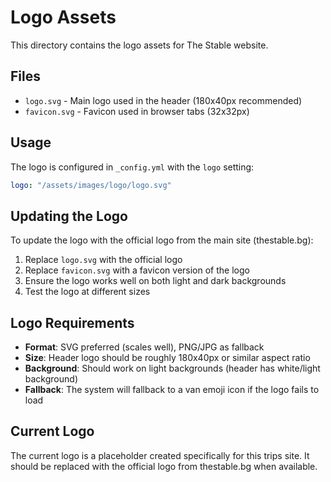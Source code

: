 # Logo Assets

This directory contains the logo assets for The Stable website.

## Files

- `logo.svg` - Main logo used in the header (180x40px recommended)
- `favicon.svg` - Favicon used in browser tabs (32x32px)

## Usage

The logo is configured in `_config.yml` with the `logo` setting:

```yaml
logo: "/assets/images/logo/logo.svg"
```

## Updating the Logo

To update the logo with the official logo from the main site (thestable.bg):

1. Replace `logo.svg` with the official logo
2. Replace `favicon.svg` with a favicon version of the logo
3. Ensure the logo works well on both light and dark backgrounds
4. Test the logo at different sizes

## Logo Requirements

- **Format**: SVG preferred (scales well), PNG/JPG as fallback
- **Size**: Header logo should be roughly 180x40px or similar aspect ratio
- **Background**: Should work on light backgrounds (header has white/light background)
- **Fallback**: The system will fallback to a van emoji icon if the logo fails to load

## Current Logo

The current logo is a placeholder created specifically for this trips site. It should be replaced with the official logo from thestable.bg when available.